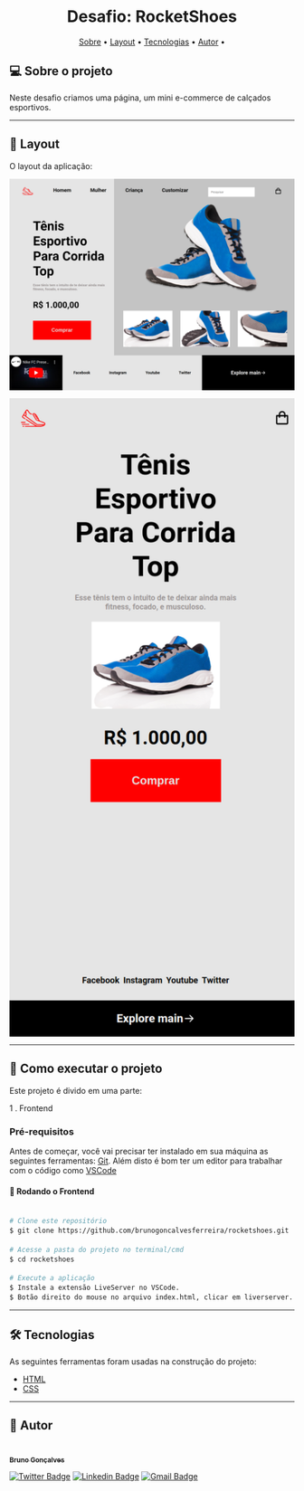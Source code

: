 <h1 align="center">
    Desafio: RocketShoes
</h1>

<p align="center">
 <a href="#-sobre-o-projeto">Sobre</a> •
 <a href="#-layout">Layout</a> •
<a href="#-tecnologias">Tecnologias</a> •
<a href="#-autor">Autor</a> •

</p>

## 💻 Sobre o projeto

Neste desafio criamos uma página, um mini e-commerce de calçados esportivos.

---

## 🎨 Layout

O layout da aplicação:

<p align="center" style="display: flex; align-items: flex-start; justify-content: center;">
  <img alt="preview" title="preview" src=".github/preview1.png" width="600px">

</p>
<p align="center" style="display: flex; align-items: flex-start; justify-content: center;">
  <img alt="preview" title="preview" src=".github/preview-mobile.png" width="600px">

</p>

---

## 🚀 Como executar o projeto

Este projeto é divido em uma parte:

1 . Frontend

### Pré-requisitos

Antes de começar, você vai precisar ter instalado em sua máquina as seguintes ferramentas:
[Git](https://git-scm.com).
Além disto é bom ter um editor para trabalhar com o código como [VSCode](https://code.visualstudio.com/)

#### 🎲 Rodando o Frontend

```bash

# Clone este repositório
$ git clone https://github.com/brunogoncalvesferreira/rocketshoes.git

# Acesse a pasta do projeto no terminal/cmd
$ cd rocketshoes

# Execute a aplicação
$ Instale a extensão LiveServer no VSCode.
$ Botão direito do mouse no arquivo index.html, clicar em liverserver. Irá abrir no seu navegador a aplicação.


```

---

## 🛠 Tecnologias

As seguintes ferramentas foram usadas na construção do projeto:

- [HTML](https://developer.mozilla.org/pt-BR/docs/Web/HTML)
- [CSS](https://developer.mozilla.org/pt-BR/docs/Web/CSS)

---

## 🦸 Autor

<a href="https://github.com/brunogoncalvesferreira"><img style="border-radius: 50%;" src="https://github.com/brunogoncalvesferreira.png" width="100px;" alt=""/><br /><sub><b>Bruno Gonçalves</b></sub></a></a>
<br />

[![Twitter Badge](https://img.shields.io/badge/-@BrunoGoferreir-1ca0f1?style=flat-square&labelColor=1ca0f1&logo=twitter&logoColor=white&link=https://twitter.com/BrunoGoferreir)](https://twitter.com/BrunoGoferreir) [![Linkedin Badge](https://img.shields.io/badge/-Bruno-blue?style=flat-square&logo=Linkedin&logoColor=white&link=https://www.linkedin.com/in/tgmarinho/)](https://www.linkedin.com/in/bruno-goncalves-ferreira/)
[![Gmail Badge](https://img.shields.io/badge/-brunogonferreira-c14438?style=flat-square&logo=gmail&logoColor=white&link=mailto:brunogonferreira@gmail.com)](mailto:brunogonferreira@gmail.com)
